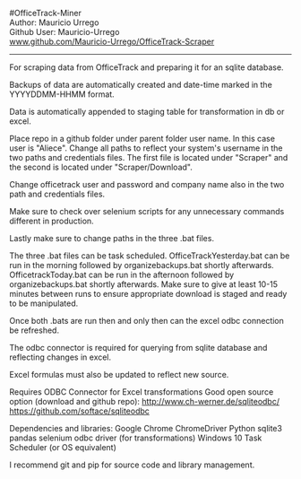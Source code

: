 #OfficeTrack-Miner  
Author: Mauricio Urrego  
Github User: Mauricio-Urrego  
www.github.com/Mauricio-Urrego/OfficeTrack-Scraper
_______________________________

For scraping data from OfficeTrack and preparing it for an sqlite database.

Backups of data are automatically created and date-time marked in the YYYYDDMM-HHMM format.

Data is automatically appended to staging table for transformation in db or excel.

Place repo in a github folder under parent folder user name. In this case user is "Aliece". Change all paths to reflect your system's username in the two paths and credentials files. The first file is located under "Scraper" and the second is located under "Scraper/Download".

Change officetrack user and password and company name also in the two path and credentials files.

Make sure to check over selenium scripts for any unnecessary commands different in production.

Lastly make sure to change paths in the three .bat files.

The three .bat files can be task scheduled. OfficeTrackYesterday.bat can be run in the morning followed by organizebackups.bat shortly afterwards. OfficetrackToday.bat can be run in the afternoon followed by organizebackups.bat shortly afterwards. Make sure to give at least 10-15 minutes between runs to ensure appropriate download is staged and ready to be manipulated.

Once both .bats are run then and only then can the excel odbc connection be refreshed.

The odbc connector is required for querying from sqlite database and reflecting changes in excel.

Excel formulas must also be updated to reflect new source.

Requires ODBC Connector for Excel transformations
Good open source option (download and github repo):
http://www.ch-werner.de/sqliteodbc/
https://github.com/softace/sqliteodbc

Dependencies and libraries:
Google Chrome
ChromeDriver
Python
sqlite3
pandas
selenium
odbc driver (for transformations)
Windows 10 Task Scheduler (or OS equivalent)

I recommend git and pip for source code and library management.

